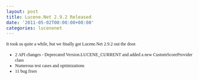 ```yaml
---
layout: post
title: Lucene.Net 2.9.2 Released
date: '2011-05-02T00:00:00+00:00'
categories: lucenenet
---
```

<p style="font-family: Calibri; font-size: 12px; ">It took us quite a while, but we finally got Lucene.Net 2.9.2 out the door.</p> 
  <ul> 
    <li style="font-family: Calibri; font-size: 12px; ">2 API changes - Deprecated Version.LUCENE_CURRENT and added a new CustomScoreProvider class</li> 
    <li style="font-family: Calibri; font-size: 12px; ">Numerous test cases and optimizations</li> 
    <li style="font-family: Calibri; font-size: 12px; ">11 bug fixes</li> 
  </ul>
